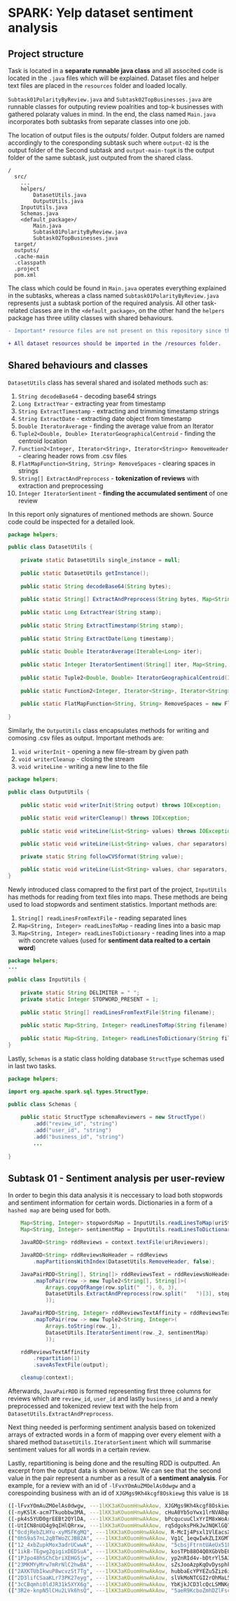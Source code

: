 # SPARK: Yelp dataset sentiment analysis

## Project structure

Task is located in a **separate runnable java class** and all associted code is located in the `.java` files which will be explained. Dataset files and helper text files are placed in the `resources` folder and loaded locally.

`Subtask01PolarityByReview.java` and `Subtask02TopBusinesses.java` are runnable classes for outputing review poalrities and top-k businesses with gathered polaraty values in mind. In the end, the class named `Main.java` incorporates both subtasks from separate classes into one job.

The location of output files is the outputs/ folder. Output folders are named accordingly to the coresponding subtask such where `output-02` is the output folder of the Second subtask and `output-main-topK` is the output folder of the same subtask, just outputed from the shared class.

```
/
  src/
    ...
    helpers/
        DatasetUtils.java
        OutputUtils.java
	InputUtils.java
	Schemas.java
    <default_package>/
        Main.java
        Subtask01PolarityByReview.java
        Subtask02TopBusinesses.java
  target/
  outputs/
  .cache-main
  .classpath
  .project
  pom.xml
```

The class which could be found in `Main.java` operates everything explained in the subtasks, whereas a class named `Subtask01PolarityByReview.java` represents just a subtask portion of the required analysis. All other task-related classes are in the `<default_package>`, on the other hand the `helpers` package has three utility classes with shared behaviours.

```diff
- Important* resource files are not present on this repository since they are 1GB+ in size!

+ All dataset resources should be imported in the /resources folder.
```

## Shared behaviours and classes

`DatasetUtils` class has several shared and isolated methods such as:
1) `String decodeBase64` - decoding base64 strings
2) `Long ExtractYear` - extracting year from timestamp
3) `String ExtractTimestamp` - extracting and trimming timestamp strings
4) `String ExtractDate` - extracting date object from timestamp
5) `Double IteratorAverage` - finding the average value from an Iterator
6) `Tuple2<Double, Double> IteratorGeographicalCentroid` - finding the centroid location
7) `Function2<Integer, Iterator<String>, Iterator<String>> RemoveHeader` - clearing header rows from .csv files
8) `FlatMapFunction<String, String> RemoveSpaces` - clearing spaces in strings
9) `String[] ExtractAndPreprocess` - **tokenization of reviews** with extraction and preprocessing
10) `Integer IteratorSentiment` - **finding the accumulated sentiment** of one review 

In this report only signatures of mentioned methods are shown. Source code could be inspected for a detailed look.

```java
package helpers;

public class DatasetUtils {
	
	private static DatasetUtils single_instance = null;
	
	public static DatasetUtils getInstance();
	
	public static String decodeBase64(String bytes);
	
	public static String[] ExtractAndPreprocess(String bytes, Map<String, Integer> stopwords);
	
	public static Long ExtractYear(String stamp);
	
	public static String ExtractTimestamp(String stamp);
	
	public static String ExtractDate(Long timestamp);
	
	public static Double IteratorAverage(Iterable<Long> iter);
	
	public static Integer IteratorSentiment(String[] iter, Map<String, Integer> sentimentMap);
	
	public static Tuple2<Double, Double> IteratorGeographicalCentroid(Iterable<Tuple2<Double, Double>> iter);
	
	public static Function2<Integer, Iterator<String>, Iterator<String>> RemoveHeader = new Function2<Integer, Iterator<String>, Iterator<String>>();
	
	public static FlatMapFunction<String, String> RemoveSpaces = new FlatMapFunction<String, String>();
	
}
```

Similarly, the `OutputUtils` class encapsulates methods for writing and comosing .csv files as output. Important methods are:
1) `void writerInit` - opening a new file-stream by given path
2) `void writerCleanup` - closing the stream
3) `void writeLine` - writing a new line to the file

```java
package helpers;

public class OutputUtils {
    
    public static void writerInit(String output) throws IOException;
    
    public static void writerCleanup() throws IOException;
    
    public static void writeLine(List<String> values) throws IOException;

    public static void writeLine(List<String> values, char separators) throws IOException;

    private static String followCVSformat(String value);

    public static void writeLine(List<String> values, char separators, char customQuote) throws IOException;
}
```

Newly introduced class comapred to the first part of the project, `InputUtils` has methods for reading from text files into maps. These methods are being used to load stopwords and sentiment statistics. Important methods are:
1) `String[] readLinesFromTextFile` - reading separated lines
2) `Map<String, Integer> readLinesToMap` - reading lines into a basic map
3) `Map<String, Integer> readLinesToDictionary` - reading lines into a map with concrete values (used for **sentiment data realted to a certain word**)


```java
package helpers;
...

public class InputUtils {
	
	private static String DELIMITER = "	";
	private static Integer STOPWORD_PRESENT = 1;
	
	public static String[] readLinesFromTextFile(String filename);
	
	public static Map<String, Integer> readLinesToMap(String filename);
	
	public static Map<String, Integer> readLinesToDictionary(String filename);
}
```

Lastly, `Schemas` is a static class holding database `StructType` schemas used in last two tasks.

```java
package helpers;

import org.apache.spark.sql.types.StructType;

public class Schemas {
	
	public static StructType schemaReviewers = new StructType()
	    .add("review_id", "string")
	    .add("user_id", "string")
	    .add("business_id", "string")
	    ...
	
}
```

## Subtask 01 - Sentiment analysis per user-review

In order to begin this data analysis it is neccessary to load both stopwords and sentiment information for certain words. Dictionaries in a form of a `hashed map` are being used for both.

```java
	Map<String, Integer> stopwordsMap = InputUtils.readLinesToMap(uriStopwrods);
	Map<String, Integer> sentimentMap = InputUtils.readLinesToDictionary(uriAFINN);

	JavaRDD<String> rddReviews = context.textFile(uriReviewers);

	JavaRDD<String> rddReviewsNoHeader = rddReviews
		.mapPartitionsWithIndex(DatasetUtils.RemoveHeader, false);

	JavaPairRDD<String[], String[]> rddReviewsText = rddReviewsNoHeader
		.mapToPair(row -> new Tuple2<String[], String[]>(
			Arrays.copyOfRange(row.split("	"), 0, 3),
			DatasetUtils.ExtractAndPreprocess(row.split("	")[3], stopwordsMap)
			));

	JavaPairRDD<String, Integer> rddReviewsTextAffinity = rddReviewsText
		.mapToPair(row -> new Tuple2<String, Integer>(
			Arrays.toString(row._1),
			DatasetUtils.IteratorSentiment(row._2, sentimentMap)
			));

	rddReviewsTextAffinity
		.repartition(1)
		.saveAsTextFile(output);

	cleanup(context);
```

Afterwards, `JavaPairRDD` is formed representing first three columns for reviews which are `review_id`, `user_id` and lastly `business_id` and a newly preprocessed and tokenized review text with the help from `DatasetUtils.ExtractAndPreprocess`.

Next thing needed is performing sentiment analysis based on tokenized arrays of extracted words in a form of mapping over every element with a shared method `DatasetUtils.IteratorSentiment` which will summarise sentiment values for all words in a certain review.

Lastly, repartitioning is being done and the resulting RDD is outputted. An excerpt from the output data is shown below. We can see that the second value in the pair represent a number as a result of a **sentiment analysis**. For example, for a review with an id of `-lFvxYOmAuZMOelAs0dwgw` and a corespoinding business with an id of `XJGMgs9Kh4kcgf8Oskiewg` this value is `18`

```sh
([-lFvxYOmAuZMOelAs0dwgw, ---1lKK3aKOuomHnwAkAow, XJGMgs9Kh4kcgf8Oskiewg],18)
([-nyKSlK-acm7Tkuobbw3MA, ---1lKK3aKOuomHnwAkAow, cHuA0Yb5oYwx1lrNVABqdQ],10)
([-pk4s5YUD0grEEBt2QYlDA, ---1lKK3aKOuomHnwAkAow, bPcqucuuClxYrIM8xWoArg],8)
([-UtICN8nUQ4g9qIHlQRrxw, ---1lKK3aKOuomHnwAkAow, rq5dgoksPHkJwJNQKlGQ7w],19)
(["0cdjRebZLHYu-xyMSFKgMQ", ---1lKK3aKOuomHnwAkAow, R-McIj4Psxl1VlEacsXeRg],1)
(["0hS9a57nL2qBTWoZCJBB2A", ---1lKK3aKOuomHnwAkAow, Vg1C_1eqwIwkZLIXGMTW3g],-2)
(["12_4xbZupkMox3adrUCwwA", ---1lKK3aKOuomHnwAkAow, "5cbsjFtrntUAeUx51FaFTg"],6)
(["1ikB-TEgwg2gigixDEDSuA", ---1lKK3aKOuomHnwAkAow, kosTPb88O4Q0XGbVbEOGCA],6)
(["1PJpo48hSChCbriXEHGSjw", ---1lKK3aKOuomHnwAkAow, yp2nRId4v-bDtrYl5A3F-g],-5)
(["23MKMYyMrw7mRrNlC2hwBA", ---1lKK3aKOuomHnwAkAow, sZsJooAzpKqOvDysphkqpQ],7)
(["2AXKTUbIkwuP8wcvzSt7Tg", ---1lKK3aKOuomHnwAkAow, hubbaEcYPYEZu5Ziz6i0lw],-2)
(["2D3lifCSaaKLr73PK27eyg", ---1lKK3aKOuomHnwAkAow, slVkMoNTCGI2rOhMaL5u5A],1)
(["3cCBqmhi0ldJR31k5XYX6g", ---1lKK3aKOuomHnwAkAow, YbKjkJCD3lcQcLSMNKglKg],9)
(["3R2e-knpN5lCHu2LVk6hsQ", ---1lKK3aKOuomHnwAkAow, "5aeR9KcboZmhDZlFscnYRA"],9)
```
